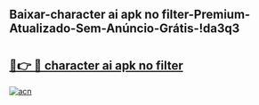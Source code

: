 
## Baixar-character ai apk no filter-Premium-Atualizado-Sem-Anúncio-Grátis-!da3q3

# <h2><a href="https://andorid.site?title=character_ai_apk_no_filter&ref=27">🔗👉 🔴 character ai apk no filter</a></h2>

[![acn](https://github.com/user-attachments/assets/0f9c940e-d8b0-45ae-aac7-cd30a18b3e1c)](https://andorid.site?title=character_ai_apk_no_filter&ref=27)


